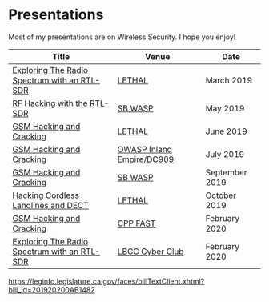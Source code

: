 # Presentations
Most of my presentations are on Wireless Security. I hope you enjoy!

| Title | Venue | Date |
|-------|-------|------|
|[Exploring The Radio Spectrum with an RTL-SDR](https://github.com/mfput/Exploring-Radio-with-SDR/blob/master/Exploring-Radio-with-SDR/readme.md) | [LETHAL](https://www.meetup.com/LETHAL/events/257971679/) | March 2019 |
|[RF Hacking with the RTL-SDR](https://github.com/mfput/talks/tree/master/Exploring-Radio-with-SDR) | [SB WASP](https://www.meetup.com/SouthBayWASP/events/xrgnwqyzhbgb/) | May 2019 |
|[GSM Hacking and Cracking](https://github.com/mfput/talks/tree/master/GSM-Hacking-and-Cracking) | [LETHAL](https://www.meetup.com/LETHAL/events/259801704/) | June 2019 |
|[GSM Hacking and Cracking](https://github.com/mfput/talks/tree/master/GSM-Hacking-and-Cracking) | [OWASP Inland Empire/DC909](https://www.meetup.com/OWASP-Inland-Empire-Open-Web-Application-Security-Project/events/263001531/) | July 2019 |
|[GSM Hacking and Cracking](https://github.com/mfput/talks/tree/master/GSM-Hacking-and-Cracking) | [SB WASP](https://www.meetup.com/SouthBayWASP/events/zvltxqyzmbkb/) | September 2019 |
|[Hacking Cordless Landlines and DECT](https://github.com/mfput/talks/tree/master/Wireless-Phones-and-DECT) | [LETHAL](https://www.meetup.com/LETHAL/events/264652498/) | October 2019 |
|[GSM Hacking and Cracking](https://github.com/mfput/talks/tree/master/GSM-Hacking-and-Cracking) | [CPP FAST](https://www.cppfast.org/) | February 2020 |
|[Exploring The Radio Spectrum with an RTL-SDR](https://github.com/mfput/Exploring-Radio-with-SDR/blob/master/Exploring-Radio-with-SDR/readme.md) | [LBCC Cyber Club](https://www.cppfast.org/) | February 2020 |

https://leginfo.legislature.ca.gov/faces/billTextClient.xhtml?bill_id=201920200AB1482
